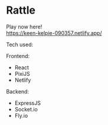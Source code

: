 # Rattle

Play now here!  
https://keen-kelpie-090357.netlify.app/ 

Tech used:    

Frontend:  
- React
- PixiJS
- Netlify

Backend:
- ExpressJS
- Socket.io
- Fly.io

